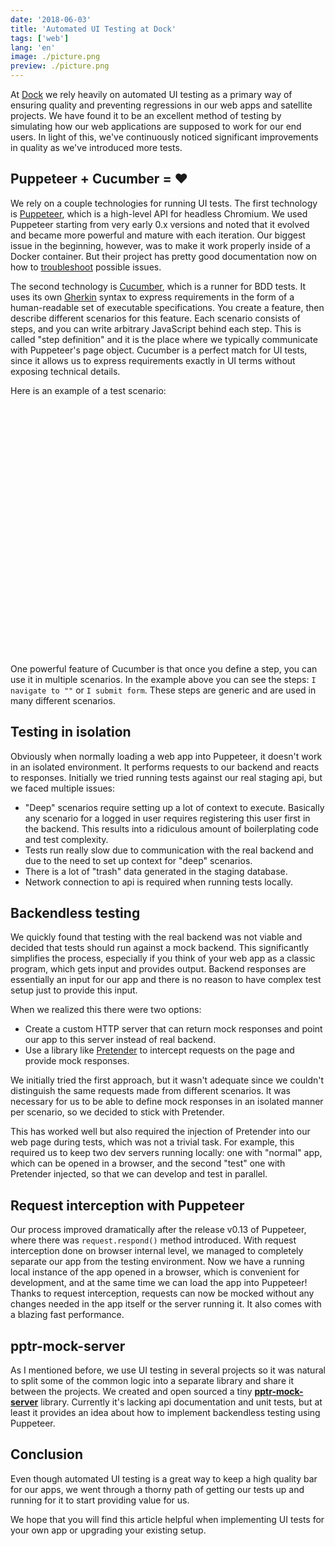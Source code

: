 ```yaml
---
date: '2018-06-03'
title: 'Automated UI Testing at Dock'
tags: ['web']
lang: 'en'
image: ./picture.png
preview: ./picture.png
---
```


At [Dock](https://www.dock.io) we rely heavily on automated UI testing as a primary way of ensuring quality and preventing regressions in our web apps and satellite projects. We have found it to be an excellent method of testing by simulating how our web applications are supposed to work for our end users. In light of this, we've continuously noticed significant improvements in quality as we've introduced more tests.

## Puppeteer + Cucumber = ❤️

We rely on a couple technologies for running UI tests. The first technology is [Puppeteer](https://pptr.dev), which is a high-level API for headless Chromium. We used Puppeteer starting from very early 0.x versions and noted that it evolved and became more powerful and mature with each iteration. Our biggest issue in the beginning, however, was to make it work properly inside of a Docker container. But their project has pretty good documentation now on how to [troubleshoot](https://github.com/puppeteer/puppeteer/blob/main/docs/troubleshooting.md#running-puppeteer-in-docker) possible issues.

The second technology is [Cucumber](https://cucumber.io), which is a runner for BDD tests. It uses its own [Gherkin](https://cucumber.io/docs/gherkin/reference/) syntax to express requirements in the form of a human-readable set of executable specifications. You create a feature, then describe different scenarios for this feature. Each scenario consists of steps, and you can write arbitrary JavaScript behind each step. This is called "step definition" and it is the place where we typically communicate with Puppeteer's page object. Cucumber is a perfect match for UI tests, since it allows us to express requirements exactly in UI terms without exposing technical details.

Here is an example of a test scenario:

<iframe
  width="100%"
  height="400"  
  style="border: none;"
  src="data:text/html;charset=utf-8,
  <head><base target='_blank' /></head>
  <body style='margin: 0; padding: 0'><script src='https://gist.github.com/ermakovich/5762a7dba764db0e2a9542336c6fd1b6.js'></script></body>">
</iframe>

One powerful feature of Cucumber is that once you define a step, you can use it in multiple scenarios. In the example above you can see the steps: `I navigate to ""` or `I submit form`. These steps are generic and are used in many different scenarios.

## Testing in isolation

Obviously when normally loading a web app into Puppeteer, it doesn't work in an isolated environment. It performs requests to our backend and reacts to responses. Initially we tried running tests against our real staging api, but we faced multiple issues:

- "Deep" scenarios require setting up a lot of context to execute. Basically any scenario for a logged in user requires registering this user first in the backend. This results into a ridiculous amount of boilerplating code and test complexity.
- Tests run really slow due to communication with the real backend and due to the need to set up context for "deep" scenarios.
- There is a lot of "trash" data generated in the staging database.
- Network connection to api is required when running tests locally.

## Backendless testing

We quickly found that testing with the real backend was not viable and decided that tests should run against a mock backend. This significantly simplifies the process, especially if you think of your web app as a classic program, which gets input and provides output. Backend responses are essentially an input for our app and there is no reason to have complex test setup just to provide this input.

When we realized this there were two options:

- Create a custom HTTP server that can return mock responses and point our app to this server instead of real backend.
- Use a library like [Pretender](https://github.com/pretenderjs/pretender) to intercept requests on the page and provide mock responses.

We initially tried the first approach, but it wasn't adequate since we couldn't distinguish the same requests made from different scenarios. It was necessary for us to be able to define mock responses in an isolated manner per scenario, so we decided to stick with Pretender.

This has worked well but also required the injection of Pretender into our web page during tests, which was not a trivial task. For example, this required us to keep two dev servers running locally: one with "normal" app, which can be opened in a browser, and the second "test" one with Pretender injected, so that we can develop and test in parallel.

## Request interception with Puppeteer

Our process improved dramatically after the release v0.13 of Puppeteer, where there was `request.respond()` method introduced. With request interception done on browser internal level, we managed to completely separate our app from the testing environment. Now we have a running local instance of the app opened in a browser, which is convenient for development, and at the same time we can load the app into Puppeteer! Thanks to request interception, requests can now be mocked without any changes needed in the app itself or the server running it. It also comes with a blazing fast performance.

## pptr-mock-server

As I mentioned before, we use UI testing in several projects so it was natural to split some of the common logic into a separate library and share it between the projects. We created and open sourced a tiny **[pptr-mock-server](https://github.com/ermakovich/pptr-mock-server)** library. Currently it's lacking api documentation and unit tests, but at least it provides an idea about how to implement backendless testing using Puppeteer.

## Conclusion

Even though automated UI testing is a great way to keep a high quality bar for our apps, we went through a thorny path of getting our tests up and running for it to start providing value for us.

We hope that you will find this article helpful when implementing UI tests for your own app or upgrading your existing setup.

